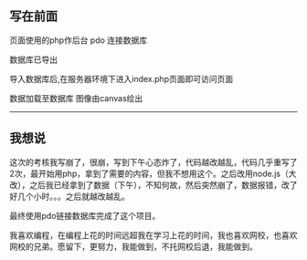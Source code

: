 ## 写在前面

页面使用的php作后台  pdo 连接数据库

数据库已导出

导入数据库后,在服务器环境下进入index.php页面即可访问页面

数据加载至数据库 图像由canvas绘出

***

## 我想说

这次的考核我写崩了，很崩，写到下午心态炸了，代码越改越乱，代码几乎重写了2次，最开始用php，拿到了需要的内容，但我不想用这个。之后改用node.js（大改），之后我已经拿到了数据（下午），不知何故，然后突然崩了，数据报错，改了好几个小时。。。之后就越改越乱。

最终使用pdo链接数据库完成了这个项目。

我喜欢编程，在编程上花的时间远超我在学习上花的时间，我也喜欢网校，也喜欢网校的兄弟。愿留下，更努力，我能做到，不托网校后退，我能做到。



